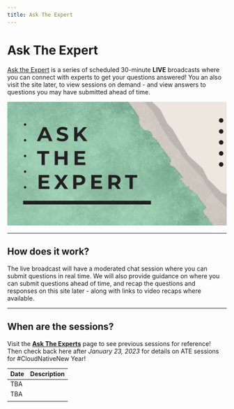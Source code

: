 ```yaml
---
title: Ask The Expert
---
```


# Ask The Expert

[Ask the Expert](https://docs.microsoft.com/shows/Ask-the-Expert/?WT.mc_id=javascript-74010-ninarasi) is a series of scheduled 30-minute **LIVE** broadcasts where you can connect with experts to get your questions answered! You an also visit the site later, to view sessions on demand - and view answers to questions you may have submitted ahead of time.

![](../../../static/img/banners/serverless-ate.png)

---

## How does it work?

The live broadcast will have a moderated chat session where you can submit questions in real time. We will also provide guidance on where you can submit questions ahead of time, and recap the questions and responses on this site later - along with links to video recaps where available.

---

## When are the sessions?

Visit the [**Ask The Experts**](https://learn.microsoft.com/en-us/events/learn-events/Ask-the-expert/) page to see previous sessions for reference! Then check back here after _January 23, 2023_ for details on ATE sessions for #CloudNativeNew Year!

| Date | Description | 
|:---|:---|
| TBA | |
| TBA | |
|  | |
